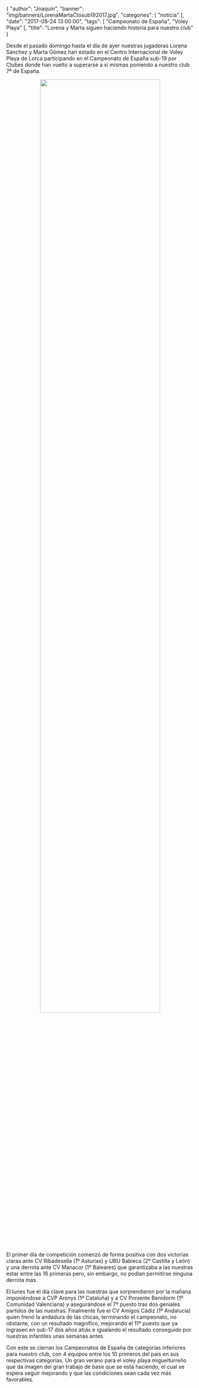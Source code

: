 {
  "author": "Joaquín",
  "banner": "img/banners/LorenaMartaCtosub192017.jpg",
  "categories": [
    "noticia"
  ],
  "date": "2017-08-24 13:00:00",
  "tags": [
    "Campeonato de España",
	"Voley Playa"
  ],
  "title": "Lorena y Marta siguen haciendo historia para nuestro club"
}


Desde el pasado domingo hasta el día de ayer nuestras jugadoras Lorena Sánchez y Marta Gómez han estado en el Centro Internacional de Voley Playa de Lorca participando en el Campeonato de España sub-19 por Clubes donde han vuelto a superarse a sí mismas poniendo a nuestro club 7º de España.

<center>
	<a target="photo" href="http://www.advmiguelturra.org/img/banners/LorenaMartaCtosub192017.jpg">
	<img width="80%" align="center" src="http://www.advmiguelturra.org/img/banners/LorenaMartaCtosub192017.jpg"/>
	</a>
</center>

El primer día de competición comenzó de forma positiva con dos victorias claras ante CV Ribadesella (1º Asturias) y UBU Babieca (2º Castilla y León) y una derrota ante CV Manacor (1º Baleares) que garantizaba a las nuestras estar entre las 16 primeras pero, sin embargo, no podían permitirse ninguna derrota más.

El lunes fue el día clave para las nuestras que sorprendieron por la mañana imponiéndose a CVP Arenys (1º Cataluña) y a CV Poniente Benidorm (1º Comunidad Valenciana) y asegurándose el 7º puesto tras dos geniales partidos de las nuestras. Finalmente fue el CV Amigos Cádiz (1º Andalucía) quien frenó la andadura de las chicas, terminando el campeonato, no obstante, con un resultado magnífico, mejorando el 11º puesto que ya lograsen en sub-17 dos años atrás e igualando el resultado conseguido por nuestras infantiles unas semanas antes.

Con este se cierran los Campeonatos de España de categorías inferiores para nuestro club, con 4 equipos entre los 10 primeros del país en sus respectivas categorías. Un gran verano para el voley playa miguelturreño que da imagen del gran trabajo de base que se está haciendo, el cual se espera seguir mejorando y que las condiciones sean cada vez más favorables.
